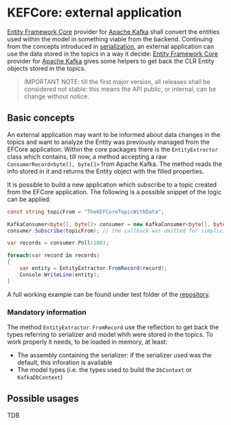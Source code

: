 # KEFCore: external application

[Entity Framework Core](https://learn.microsoft.com/it-it/ef/core/) provider for [Apache Kafka](https://kafka.apache.org/) shall convert the entities used within the model in something viable from the backend.
Continuing from the concepts introduced in [serialization](serialization.md), an external application can use the data stored in the topics in a way it decide: [Entity Framework Core](https://learn.microsoft.com/it-it/ef/core/) provider for [Apache Kafka](https://kafka.apache.org/) gives some helpers to get back the CLR Entity objects stored in the topics.

> IMPORTANT NOTE: till the first major version, all releases shall be considered not stable: this means the API public, or internal, can be change without notice.

## Basic concepts

An external application may want to be informed about data changes in the topics and want to analyze the Entity was previously managed from the EFCore application.
Within the core packages there is the `EntityExtractor` class which contains, till now, a method accepting a raw `ConsumerRecord<byte[], byte[]>` from Apache Kafka.
The method reads the info stored in it and returns the Entity object with the filled properties.

It is possible to build a new application which subscribe to a topic created from the EFCore application.
The following is a possible snippet of the logic can be applied:

```c#
const string topicFrom = "TheKEFCoreTopicWithData";

KafkaConsumer<byte[], byte[]> consumer = new KafkaConsumer<byte[], byte[]>();
consumer.Subscribe(topicFrom); // the callback was omitted for simplicity

var records = consumer.Poll(100);

foreach(var record in records)
{
	var entity = EntityExtractor.FromRecord(record);
	Console.WriteLine(entity);
}
```

A full working example can be found under test folder of the [repository](https://github.com/masesgroup/KEFCore).

### Mandatory information

The method `EntityExtractor.FromRecord` use the reflection to get back the types referring to serializer and model whih were stored in the topics.
To work properly it needs, to be loaded in memory, at least:
- The assembly containing the serializer: if the serializer used was the default, this inforation is available
- The model types (i.e. the types used to build the `DbContext` or `KafkaDbContext`)

## Possible usages

TDB